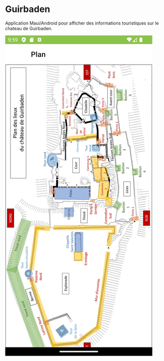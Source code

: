 # Guirbaden

Application Maui/Android pour afficher des informations touristiques sur le chateau de Guirbaden.

![alt text](Readme/Screenshot_1717538389.png "Title")